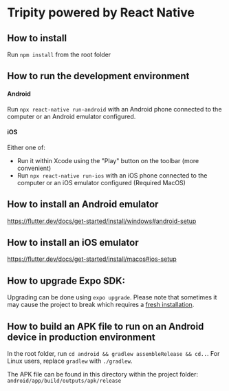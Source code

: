 # Tripity powered by React Native

## How to install

Run `npm install` from the root folder

## How to run the development environment

#### Android
Run `npx react-native run-android` with an Android phone connected to the computer or an Android emulator configured.  

#### iOS
Either one of:
* Run it within Xcode using the "Play" button on the toolbar (more convenient)
* Run `npx react-native run-ios` with an iOS phone connected to the computer or an iOS emulator configured (Required MacOS)

## How to install an Android emulator

https://flutter.dev/docs/get-started/install/windows#android-setup

## How to install an iOS emulator

https://flutter.dev/docs/get-started/install/macos#ios-setup

## How to upgrade Expo SDK:

Upgrading can be done using `expo upgrade`. Please note that sometimes it may cause the project to break which requires a [fresh installation](https://github.com/rdneagu/tripityReactNative/blob/master/FRESH_INSTALLATION.md).

## How to build an APK file to run on an Android device in production environment

In the root folder, run `cd android && gradlew assembleRelease && cd..`. For Linux users, replace `gradlew` with `./gradlew`.

The APK file can be found in this directory within the project folder: `android/app/build/outputs/apk/release`

